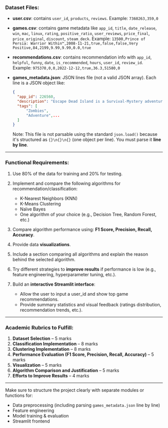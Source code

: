 ### Dataset Files:

- **user.csv**: contains `user_id`, `products`, `reviews`.
  Example: `7360263,359,0`
- **games.csv**: contains game metadata like `app_id`, `title`, `date_release`, `win`, `mac`, `linux`, `rating`, `positive_ratio`, `user_reviews`, `price_final`, `price_original`, `discount`, `steam_deck`.
  Example: `13500,Prince of Persia: Warrior Within™,2008-11-21,true,false,false,Very Positive,84,2199,9.99,9.99,0.0,true`
- **recommendations.csv**: contains recommendation info with `app_id`, `helpful`, `funny`, `date`, `is_recommended`, `hours`, `user_id`, `review_id`.
  Example: `975370,0,0,2022-12-12,true,36.3,51580,0`
- **games_metadata.json**: JSON lines file (not a valid JSON array). Each line is a JSON object like:

  ```json
  {
    "app_id": 226560,
    "description": "Escape Dead Island is a Survival-Mystery adventure...",
    "tags": [
        "Zombies",
        "Adventure",...
    ]
  }
  ```

  Note: This file is not parsable using the standard `json.load()` because it's structured as `{}\n{}\n{}` (one object per line). You must parse it **line by line**.

---

### Functional Requirements:

1. Use 80% of the data for training and 20% for testing.
2. Implement and compare the following algorithms for recommendation/classification:

   - K-Nearest Neighbors (KNN)
   - K-Means Clustering
   - Naïve Bayes
   - One algorithm of your choice (e.g., Decision Tree, Random Forest, etc.)

3. Compare algorithm performance using: **F1 Score, Precision, Recall, Accuracy**.
4. Provide data **visualizations**.
5. Include a section comparing all algorithms and explain the reason behind the selected algorithm.
6. Try different strategies to **improve results** if performance is low (e.g., feature engineering, hyperparameter tuning, etc.).
7. Build an **interactive Streamlit interface**:

   - Allow the user to input a user_id and show top game recommendations.
   - Provide summary statistics and visual feedback (ratings distribution, recommendation trends, etc.).

---

### Academic Rubrics to Fulfill:

1. **Dataset Selection** – 5 marks
2. **Classification Implementation** – 8 marks
3. **Clustering Implementation** – 8 marks
4. **Performance Evaluation (F1 Score, Precision, Recall, Accuracy)** – 5 marks
5. **Visualization** – 5 marks
6. **Algorithm Comparison and Justification** – 5 marks
7. **Efforts to Improve Results** – 4 marks

---

Make sure to structure the project clearly with separate modules or functions for:

- Data preprocessing (including parsing `games_metadata.json` line by line)
- Feature engineering
- Model training & evaluation
- Streamlit frontend